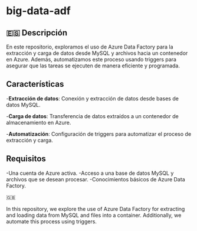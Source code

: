 # big-data-adf
## 🇪🇸 Descripción
<p>En este repositorio, exploramos el uso de Azure Data Factory para la extracción y carga de datos desde MySQL y archivos hacia un contenedor en Azure. Además, automatizamos este proceso usando triggers para asegurar que las tareas se ejecuten de manera eficiente y programada.</p>

## Características
-**Extracción de datos**: Conexión y extracción de datos desde bases de datos MySQL.

-**Carga de datos**: Transferencia de datos extraídos a un contenedor de almacenamiento en Azure.

-**Automatización**: Configuración de triggers para automatizar el proceso de extracción y carga.

## Requisitos
-Una cuenta de Azure activa.
-Acceso a una base de datos MySQL y archivos que se desean procesar.
-Conocimientos básicos de Azure Data Factory.

🇬🇧
<p>In this repository, we explore the use of Azure Data Factory for extracting and loading data from MySQL and files into a container. Additionally, we automate this process using triggers.</p>
